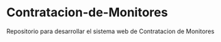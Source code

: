Contratacion-de-Monitores
=========================

Repositorio para desarrollar el sistema web de Contratacion de Monitores
